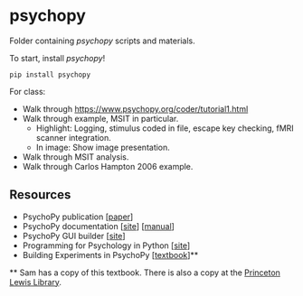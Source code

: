 # psychopy

Folder containing *psychopy* scripts and materials.

To start, install *psychopy*!
```
pip install psychopy
```

For class:
- Walk through https://www.psychopy.org/coder/tutorial1.html
- Walk through example, MSIT in particular.
    - Highlight: Logging, stimulus coded in file, escape key checking, fMRI scanner integration.
    - In image: Show image presentation.
- Walk through MSIT analysis.
- Walk through Carlos Hampton 2006 example.

## Resources
- PsychoPy publication [[paper](https://link.springer.com/article/10.3758%2Fs13428-018-01193-y)]
- PsychoPy documentation [[site](http://www.psychopy.org/documentation.html)] [[manual](https://www.psychopy.org/PsychoPyManual.pdf)]
- PsychoPy GUI builder [[site](http://www.psychopy.org/builder/builder.html)]
- Programming for Psychology in Python [[site](http://www.djmannion.net/psych_programming/vision/intro/intro.html)]
- Building Experiments in PsychoPy [[textbook](https://www.amazon.com/Building-Experiments-PsychoPy-Jonathan-Peirce/dp/1473991390)]\*\*

\*\* Sam has a copy of this textbook. There is also a copy at the [Princeton Lewis Library](https://catalog.princeton.edu/catalog/10892742).
